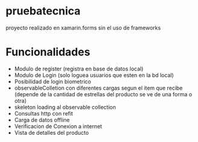# pruebatecnica
proyecto realizado en xamarin.forms sin el uso de frameworks

# Funcionalidades

- Modulo de register (registra en base de datos local)
- Modulo de Login (solo loguea usuarios que esten en la bd local)
- Posibilidad de login biometrico
- observableColletion con diferentes cargas segun el item que recibe (depende de la cantidad de estrellas del producto se ve de una forma o otra)
- skeleton loading al observable collection
- Consultas http con refit
- Carga de datos offline
- Verificacion de Conexion a internet
- Vista de detalles del producto

